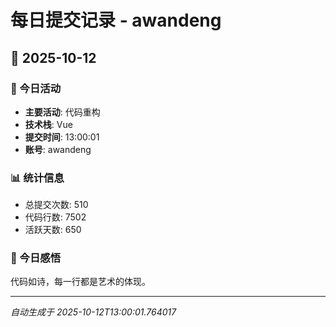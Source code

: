 # 每日提交记录 - awandeng

## 📅 2025-10-12

### 🎯 今日活动
- **主要活动**: 代码重构
- **技术栈**: Vue
- **提交时间**: 13:00:01
- **账号**: awandeng

### 📊 统计信息
- 总提交次数: 510
- 代码行数: 7502
- 活跃天数: 650

### 💭 今日感悟
代码如诗，每一行都是艺术的体现。

---
*自动生成于 2025-10-12T13:00:01.764017*
